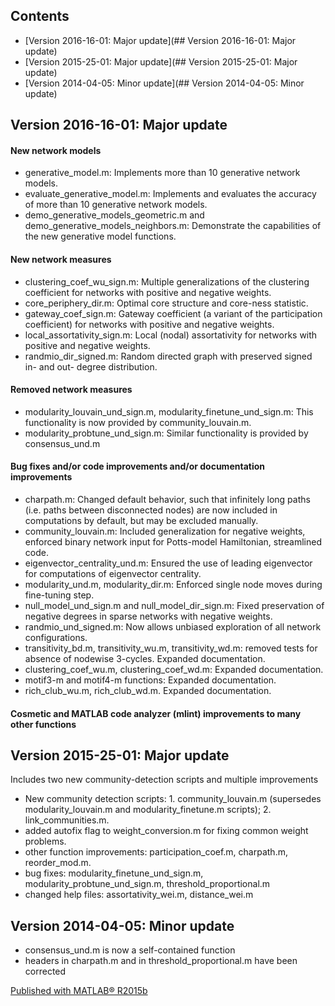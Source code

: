 ## Contents

- [Version 2016-16-01: Major update](## Version 2016-16-01: Major update)
- [Version 2015-25-01: Major update](## Version 2015-25-01: Major update)
- [Version 2014-04-05: Minor update](## Version 2014-04-05: Minor update)

## Version 2016-16-01: Major update

#### New network models

-   generative_model.m: Implements more than 10 generative
    network models.
-   evaluate_generative_model.m: Implements and evaluates the accuracy
    of more than 10 generative network models.
-   demo_generative_models_geometric.m and
    demo_generative_models_neighbors.m: Demonstrate the capabilities
    of the new generative model functions.

#### New network measures

-   clustering_coef_wu_sign.m: Multiple generalizations of the
    clustering coefficient for networks with positive and
    negative weights.
-   core_periphery_dir.m: Optimal core structure and
    core-ness statistic.
-   gateway_coef_sign.m: Gateway coefficient (a variant of the
    participation coefficient) for networks with positive and
    negative weights.
-   local_assortativity_sign.m: Local (nodal) assortativity for
    networks with positive and negative weights.
-   randmio_dir_signed.m: Random directed graph with preserved signed
    in- and out- degree distribution.

#### Removed network measures

-   modularity_louvain_und_sign.m, modularity_finetune_und_sign.m:
    This functionality is now provided by community_louvain.m.
-   modularity_probtune_und_sign.m: Similar functionality is provided
    by consensus_und.m

#### Bug fixes and/or code improvements and/or documentation improvements

-   charpath.m: Changed default behavior, such that infinitely long
    paths (i.e. paths between disconnected nodes) are now included in
    computations by default, but may be excluded manually.
-   community_louvain.m: Included generalization for negative weights,
    enforced binary network input for Potts-model Hamiltonian,
    streamlined code.
-   eigenvector_centrality_und.m: Ensured the use of leading
    eigenvector for computations of eigenvector centrality.
-   modularity_und.m, modularity_dir.m: Enforced single node moves
    during fine-tuning step.
-   null_model_und_sign.m and null_model_dir_sign.m: Fixed
    preservation of negative degrees in sparse networks with
    negative weights.
-   randmio_und_signed.m: Now allows unbiased exploration of all
    network configurations.
-   transitivity_bd.m, transitivity_wu.m, transitivity_wd.m: removed
    tests for absence of nodewise 3-cycles. Expanded documentation.
-   clustering_coef_wu.m, clustering_coef_wd.m:
    Expanded documentation.
-   motif3-m and motif4-m functions: Expanded documentation.
-   rich_club_wu.m, rich_club_wd.m. Expanded documentation.



#### Cosmetic and MATLAB code analyzer (mlint) improvements to many other functions

## Version 2015-25-01: Major update

Includes two new community-detection scripts and multiple improvements

-   New community detection scripts: 1. community_louvain.m (supersedes
    modularity_louvain.m and modularity_finetune.m scripts); 2.
    link_communities.m.
-   added autofix flag to weight_conversion.m for fixing common
    weight problems.
-   other function improvements: participation_coef.m,
    charpath.m, reorder_mod.m.
-   bug fixes: modularity_finetune_und_sign.m,
    modularity_probtune_und_sign.m, threshold_proportional.m
-   changed help files: assortativity_wei.m, distance_wei.m

## Version 2014-04-05: Minor update

-   consensus_und.m is now a self-contained function
-   headers in charpath.m and in threshold_proportional.m have been
    corrected

[Published with MATLAB®
R2015b](http://www.mathworks.com/products/matlab/)
